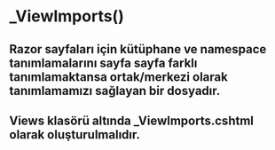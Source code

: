 # _ViewImports()
## Razor sayfaları için kütüphane ve namespace tanımlamalarını sayfa sayfa farklı tanımlamaktansa ortak/merkezi olarak tanımlamamızı sağlayan bir dosyadır.
## Views klasörü altında _ViewImports.cshtml olarak oluşturulmalıdır.